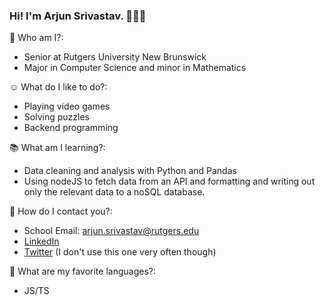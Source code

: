### Hi! I'm Arjun Srivastav. 🙌😋🤩

🤔 Who am I?:
* Senior at Rutgers University New Brunswick
* Major in Computer Science and minor in Mathematics

☺ What do I like to do?:
* Playing video games
* Solving puzzles
* Backend programming

📚 What am I learning?:
* Data cleaning and analysis with Python and Pandas
* Using nodeJS to fetch data from an API and formatting and writing out only the relevant data to a noSQL database.

📮 How do I contact you?:
* School Email: [arjun.srivastav@rutgers.edu](mailto:arjun.srivastav@rutgers.edu?subject=[Github]%20Placeholder%20Subject%20Text)
* [LinkedIn](https://www.linkedin.com/in/arjun-srivastav/)
* [Twitter](https://twitter.com/sriRachaOW) (I don't use this one very often though)

💖 What are my favorite languages?:
* JS/TS

<!--
**sriRacha21/sriRacha21** is a ✨ _special_ ✨ repository because its `README.md` (this file) appears on your GitHub profile.

Here are some ideas to get you started:

- 🔭 I’m currently working on ...
- 🌱 I’m currently learning ...
- 👯 I’m looking to collaborate on ...
- 🤔 I’m looking for help with ...
- 💬 Ask me about ...
- 📫 How to reach me: ...
- 😄 Pronouns: ...
- ⚡ Fun fact: ...
-->
